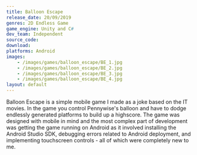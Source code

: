```yaml
---
title: Balloon Escape
release_date: 20/09/2019
genres: 2D Endless Game
game_engine: Unity and C#
dev_team: Independent
source_code: 
download: 
platforms: Android
images: 
    - /images/games/balloon_escape/BE_1.jpg
    - /images/games/balloon_escape/BE_2.jpg
    - /images/games/balloon_escape/BE_3.jpg
    - /images/games/balloon_escape/BE_4.jpg
layout: default
---
```

Balloon Escape is a simple mobile game I made as a joke based on the IT movies. In the game you control Pennywise's balloon and have to dodge endlessly generated platforms to build up a highscore. The game was designed with mobile in mind and the most complex part of development was getting the game running on Android as it involved installing the Android Studio SDK, debugging errors related to Android deployment, and implementing touchscreen controls - all of which were completely new to me. 
